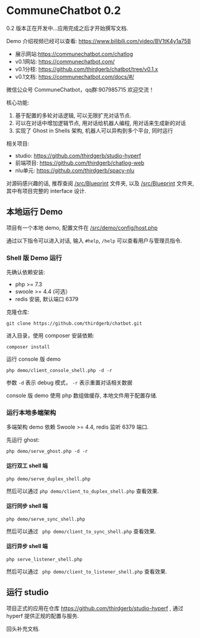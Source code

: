 # CommuneChatbot 0.2

0.2 版本正在开发中...应用完成之后才开始撰写文档.

Demo 介绍视频已经可以查看: https://www.bilibili.com/video/BV1tK4y1a75B

- 展示网站:https://communechatbot.com/chatlog
- v0.1网站: https://communechatbot.com/
- v0.1分枝: https://github.com/thirdgerb/chatbot/tree/v0.1.x
- v0.1文档: https://communechatbot.com/docs/#/

微信公众号 CommuneChatbot，qq群:907985715 欢迎交流！

核心功能:

1. 基于配置的多轮对话逻辑, 可以无限扩充对话节点.
2. 可以在对话中增加逻辑节点, 用对话给机器人编程, 用对话来生成新的对话
3. 实现了 Ghost in Shells 架构, 机器人可以异构到多个平台, 同时运行

相关项目:

- studio: https://github.com/thirdgerb/studio-hyperf
- 前端项目: https://github.com/thirdgerb/chatlog-web
- nlu单元: https://github.com/thirdgerb/spacy-nlu

对源码感兴趣的话, 推荐查阅 [/src/Blueprint](/src/Blueprint) 文件夹,
以及 [/src/Blueprint](/src/Contracts) 文件夹,
其中有项目完整的 interface 设计.

## 本地运行 Demo

项目有一个本地 demo, 配置文件在 [/src/demo/config/host.php](/src/demo/config/host.php)

通过以下指令可以进入对话, 输入 ```#help```, ```/help``` 可以查看用户与管理员指令.

### Shell 版 Demo 运行


先确认依赖安装:

- php >= 7.3
- swoole >= 4.4 (可选）
- redis 安装, 默认端口 6379

克隆仓库:

    git clone https://github.com/thirdgerb/chatbot.git

进入目录，使用 composer 安装依赖:

    composer install

运行 console 版 demo

    php demo/client_console_shell.php -d -r

参数 ```-d``` 表示 debug 模式， ``` -r ``` 表示重置对话相关数据

console 版 demo 使用 php 数组做缓存, 本地文件用于配置存储.

### 运行本地多端架构

多端架构 demo 依赖 Swoole >= 4.4, redis 监听 6379 端口.

先运行 ghost:

    php demo/serve_ghost.php -d -r

#### 运行双工 shell 端

    php demo/serve_duplex_shell.php

然后可以通过 ``` php demo/client_to_duplex_shell.php ```  查看效果.

#### 运行同步 shell 端

    php demo/serve_sync_shell.php

然后可以通过 ``` php demo/client_to_sync_shell.php``` 查看效果.


#### 运行异步 shell 端

    php serve_listener_shell.php

然后可以通过 ``` php demo/client_to_listener_shell.php``` 查看效果.


## 运行 studio

项目正式的应用在仓库 https://github.com/thirdgerb/studio-hyperf , 通过 hyperf 提供正规的配置与服务.

回头补充文档.
